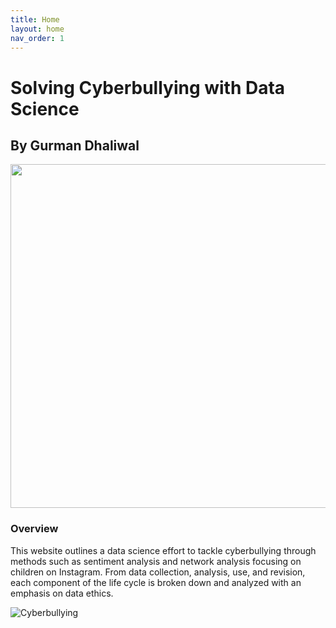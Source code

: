 ```yaml
---
title: Home
layout: home
nav_order: 1 
---
```


# Solving Cyberbullying with Data Science

## By Gurman Dhaliwal 
<img src="/cyberbullying/assets/pic.png" width="550" />

### Overview 
This website outlines a data science effort to tackle cyberbullying through methods such as sentiment analysis and network analysis focusing on children on Instagram. From data collection, analysis, use, and revision, each component of the life cycle is broken down and analyzed with an emphasis on data ethics. 

![Cyberbullying](/cyberbullying/assets/pic.png)
